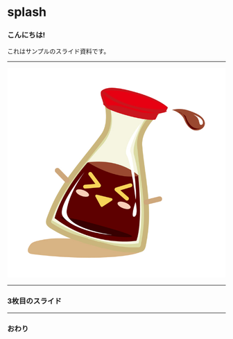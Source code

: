 # splash

### こんにちは!

これはサンプルのスライド資料です。

---

![alt](https://github.com/sskcomjp/splash/blob/master/045483.png)


---

### 3枚目のスライド

---

### おわり
